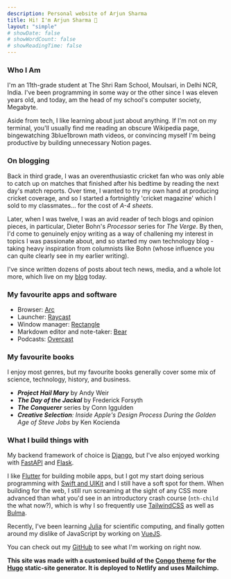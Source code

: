 ```yaml
---
description: Personal website of Arjun Sharma
title: Hi! I'm Arjun Sharma 👋
layout: "simple"
# showDate: false
# showWordCount: false
# showReadingTime: false
---
```

### Who I Am

I'm an 11th-grade student at The Shri Ram School, Moulsari, in Delhi NCR, India. I've been programming in some way or the other since I was eleven years old, and today, am the head of my school's computer society, Megabyte.

Aside from tech, I like learning about just about anything. If I'm not on my terminal, you'll usually find me reading an obscure Wikipedia page, bingewatching 3blue1brown math videos, or convincing myself I'm being productive by building unnecessary Notion pages.

### On blogging

Back in third grade, I was an overenthusiastic cricket fan who was only able to catch up on matches that finished after his bedtime by reading the next day's match reports. Over time, I wanted to try my own hand at producing cricket coverage, and so I started a fortnightly 'cricket magazine' which I sold to my classmates... for the cost of _A-4 sheets_.

Later, when I was twelve, I was an avid reader of tech blogs and opinion pieces, in particular, Dieter Bohn's _Processor_ series for _The Verge_. By then, I'd come to genuinely enjoy writing as a way of challening my interest in topics I was passionate about, and so started my own technology blog - taking heavy inspiration from columnists like Bohn (whose influence you can quite clearly see in my earlier writing).

I've since written dozens of posts about tech news, media, and a whole lot more, which live on my [blog](/blog) today.

### My favourite apps and software

* Browser: [Arc](https://arc.net/)
* Launcher: [Raycast](https://www.raycast.com/)
* Window manager: [Rectangle](https://rectangleapp.com/)
* Markdown editor and note-taker: [Bear](https://bear.app/)
* Podcasts: [Overcast](https://overcast.fm/)

### My favourite books

I enjoy most genres, but my favourite books generally cover some mix of science, technology, history, and business.

* _**Project Hail Mary**_ by Andy Weir
* _**The Day of the Jackal**_ by Frederick Forsyth
* _**The Conquerer**_ series by Conn Iggulden
* _**Creative Selection**: Inside Apple's Design Process During the Golden Age of Steve Jobs_ by Ken Kocienda

### What I build things with

My backend framework of choice is [Django](https://www.djangoproject.com/), but I've also enjoyed working with [FastAPI](https://fastapi.tiangolo.com/) and [Flask](https://flask.palletsprojects.com/en/2.2.x/).

I like [Flutter](https://flutter.dev/) for building mobile apps, but I got my start doing serious programming with [Swift and UIKit](https://developer.apple.com/documentation/uikit) and I still have a soft spot for them. When building for the web, I still run screaming at the sight of any CSS more advanced than what you'd see in an introductory crash course (`nth-child` the what now?), which is why I so frequently use [TailwindCSS](https://tailwindcss.com/) as well as [Bulma](https://bulma.io).

Recently, I've been learning [Julia](https://julialang.org/) for scientific computing, and finally gotten around my dislike of JavaScript by working on [VueJS](https://vuejs.org/).

You can check out my [GitHub](github.com/ArjunS07) to see what I'm working on right now.

**This site was made with a customised build of the [Congo theme](https://github.com/jpanther/congo) for the [Hugo](gohugo.io) static-site generator. It is deployed to Netlify and uses Mailchimp.**
